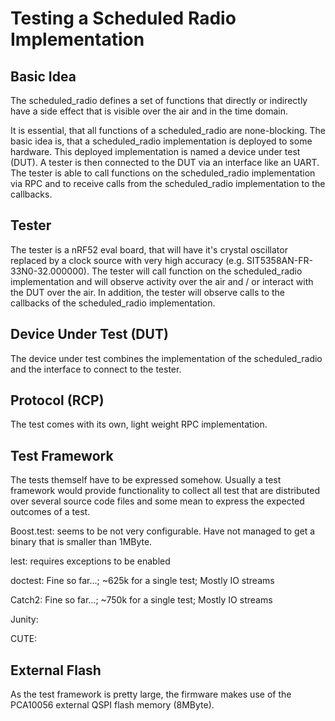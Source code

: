 # Testing a Scheduled Radio Implementation

## Basic Idea

The scheduled_radio defines a set of functions that directly or indirectly have a side effect that is visible over the air and in the time domain.

It is essential, that all functions of a scheduled_radio are none-blocking. The basic idea is, that a scheduled_radio implementation is deployed to some hardware. This deployed implementation is named a device under test (DUT). A tester is then connected to the DUT via an interface like an UART. The tester is able to call functions on the scheduled_radio implementation via RPC and to receive calls from the scheduled_radio implementation to the callbacks.

## Tester

The tester is a nRF52 eval board, that will have it's crystal oscillator replaced by a clock source with very high accuracy (e.g. SIT5358AN-FR-33N0-32.000000). The tester will call function on the scheduled_radio implementation and will observe activity over the air and / or interact with the DUT over the air. In addition, the tester will observe calls to the callbacks of the scheduled_radio implementation.

## Device Under Test (DUT)

The device under test combines the implementation of the scheduled_radio and the interface to connect to the tester.

## Protocol (RCP)

The test comes with its own, light weight RPC implementation.

## Test Framework

The tests themself have to be expressed somehow. Usually a test framework would provide functionality to collect all test that are distributed over several source code files and some mean to express the expected outcomes of a test.

Boost.test: seems to be not very configurable. Have not managed to get a binary that is smaller than 1MByte.

lest: requires exceptions to be enabled

doctest: Fine so far...; ~625k for a single test; Mostly IO streams

Catch2: Fine so far...; ~750k for a single test; Mostly IO streams

Junity:

CUTE:

## External Flash

As the test framework is pretty large, the firmware makes use of the PCA10056 external QSPI flash memory (8MByte).
